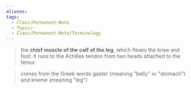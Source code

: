 ```yaml
---
aliases:
tags:
  - Class/Permanent-Note
  - Topic/-
  - Class/Permanent-Note/Terminology
---
```


> the **chief muscle of the calf of the leg**, which flexes the knee and foot. It runs to the Achilles tendon from two heads attached to the femur.

> comes from the Greek words gaster (meaning "belly" or "stomach") and kneme (meaning "leg")